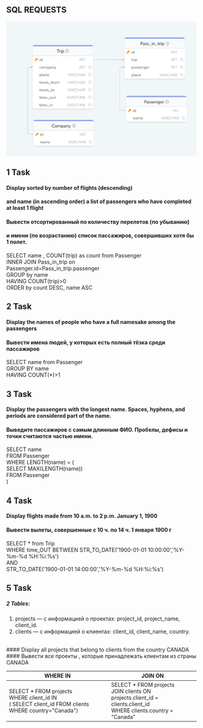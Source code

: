 ## SQL REQUESTS
![db](DB_scheme.png)
## 1 Task 


#### Display sorted by number of flights (descending) 
#### and name (in ascending order) a list of passengers who have completed at least 1 flight

#### Вывести отсортированный по количеству перелетов (по убыванию)
#### и имени (по возрастанию) список пассажиров, совершивших хотя бы 1 полет. 

SELECT name , COUNT(trip) as count  from Passenger <br>
INNER JOIN Pass_in_trip on <br>
   Passenger.id=Pass_in_trip.passenger <br>
GROUP by name <br>
HAVING COUNT(trip)>0 <br>
ORDER by count DESC, name ASC    <br>

## 2 Task
#### Display the names of people who have a full namesake among the passengers <br>
#### Вывести имена людей, у которых есть полный тёзка среди пассажиров <br>

SELECT name  from Passenger <br>
GROUP BY name <br>
HAVING COUNT(*)>1 <br>

## 3 Task

#### Display the passengers with the longest name. Spaces, hyphens, and periods are considered part of the name. <br>
#### Выведите пассажиров с самым длинным ФИО. Пробелы, дефисы и точки считаются частью имени. <br>
SELECT  name <br>
FROM Passenger <br>
WHERE LENGTH(name) = ( <br>
    SELECT MAX(LENGTH(name))  <br>
    FROM Passenger <br>
) <br>
## 4 Task


#### Display flights made from 10 a.m. to 2 p.m. January 1, 1900<br>
#### Вывести вылеты, совершенные с 10 ч. по 14 ч. 1 января 1900 г<br>

SELECT * from Trip <br>
WHERE time_OUT BETWEEN STR_TO_DATE('1900-01-01 10:00:00','%Y-%m-%d %H:%i:%s') <br>
                       AND  <br>
                       STR_TO_DATE('1900-01-01 14:00:00','%Y-%m-%d %H:%i:%s') <br>

## 5 Task

##### 2 Tables:
1.	projects — с информацией о проектах: project_id, project_name, client_id.
2.	clients — с информацией о клиентах: client_id, client_name, country.
<br>
#### Display all projects that belong to clients from the country CANADA <br>
#### Вывести все проекты  , которые принадлежать клиентам из страны CANADA <br>



| WHERE IN                                                                                                   | JOIN ON                                                                                                                  |
|------------------------------------------------------------------------------------------------------------|--------------------------------------------------------------------------------------------------------------------------|
| SELECT * FROM projects <br> WHERE client_id IN <br>( SELECT client_id FROM clients WHERE country="Canada") | SELECT * FROM projects <br> JOIN clients ON projects.client_id = clients.client_id <br> WHERE clients.country = "Canada" |

